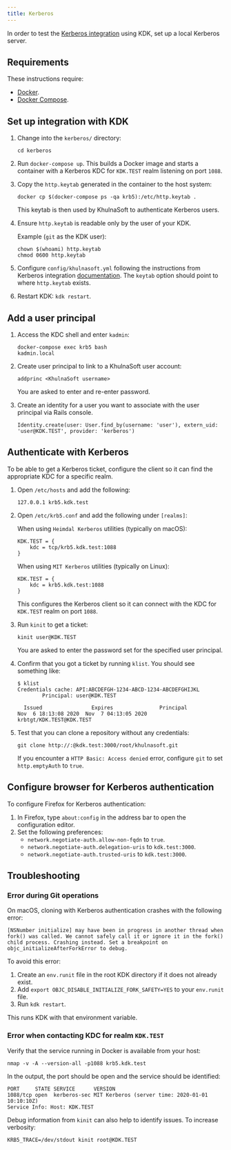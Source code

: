 ```yaml
---
title: Kerberos
---
```


In order to test the [Kerberos integration](https://docs.khulnasoft.com/ee/integration/kerberos.html)
using KDK, set up a local Kerberos server.

## Requirements

These instructions require:

- [Docker](https://docs.docker.com/get-docker/).
- [Docker Compose](https://docs.docker.com/compose/install/).

## Set up integration with KDK

1. Change into the `kerberos/` directory:

   ```shell
   cd kerberos
   ```

1. Run `docker-compose up`. This builds a Docker image and starts a container
   with a Kerberos KDC for `KDK.TEST` realm listening on port `1088`.
1. Copy the `http.keytab` generated in the container to the host system:

   ```shell
   docker cp $(docker-compose ps -qa krb5):/etc/http.keytab .
   ```

   This keytab is then used by KhulnaSoft to authenticate Kerberos users.
1. Ensure `http.keytab` is readable only by the user of your KDK.

   Example (`git` as the KDK user):

   ```shell
   chown $(whoami) http.keytab
   chmod 0600 http.keytab
   ```

1. Configure `config/khulnasoft.yml` following the instructions from Kerberos
   integration [documentation](https://docs.khulnasoft.com/ee/integration/kerberos.html).
   The `keytab` option should point to where `http.keytab` exists.
1. Restart KDK: `kdk restart`.

## Add a user principal

1. Access the KDC shell and enter `kadmin`:

   ```shell
   docker-compose exec krb5 bash
   kadmin.local
   ```

1. Create user principal to link to a KhulnaSoft user account:

   ```shell
   addprinc <KhulnaSoft username>
   ```

   You are asked to enter and re-enter password.
1. Create an identity for a user you want to associate with the user principal
   via Rails console.

   ```shell
   Identity.create(user: User.find_by(username: 'user'), extern_uid: 'user@KDK.TEST', provider: 'kerberos')
   ```

## Authenticate with Kerberos

To be able to get a Kerberos ticket, configure the client so it can find the
appropriate KDC for a specific realm.

1. Open `/etc/hosts` and add the following:

   ```plaintext
   127.0.0.1 krb5.kdk.test
   ```

1. Open `/etc/krb5.conf` and add the following under `[realms]`:

   When using `Heimdal Kerberos` utilities (typically on macOS):

   ```plaintext
   KDK.TEST = {
       kdc = tcp/krb5.kdk.test:1088
   }
   ```

   When using `MIT Kerberos` utilities (typically on Linux):

   ```plaintext
   KDK.TEST = {
       kdc = krb5.kdk.test:1088
   }
   ```

   This configures the Kerberos client so it can connect with the KDC for
   `KDK.TEST` realm on port `1088`.

1. Run `kinit` to get a ticket:

   ```shell
   kinit user@KDK.TEST
   ```

   You are asked to enter the password set for the specified user principal.

1. Confirm that you got a ticket by running `klist`. You should see something like:

   ```shell
   $ klist
   Credentials cache: API:ABCDEFGH-1234-ABCD-1234-ABCDEFGHIJKL
           Principal: user@KDK.TEST

     Issued                Expires               Principal
   Nov  6 18:13:08 2020  Nov  7 04:13:05 2020  krbtgt/KDK.TEST@KDK.TEST
   ```

1. Test that you can clone a repository without any credentials:

   ```shell
   git clone http://:@kdk.test:3000/root/khulnasoft.git
   ```

   If you encounter a `HTTP Basic: Access denied` error, configure `git` to set
   `http.emptyAuth` to `true`.

## Configure browser for Kerberos authentication

To configure Firefox for Kerberos authentication:

1. In Firefox, type `about:config` in the address bar to open the configuration editor.
1. Set the following preferences:
   - `network.negotiate-auth.allow-non-fqdn` to `true`.
   - `network.negotiate-auth.delegation-uris` to `kdk.test:3000`.
   - `network.negotiate-auth.trusted-uris` to `kdk.test:3000`.

## Troubleshooting

### Error during Git operations

On macOS, cloning with Kerberos authentication crashes with the following error:

```plaintext
[NSNumber initialize] may have been in progress in another thread when fork() was called. We cannot safely call it or ignore it in the fork() child process. Crashing instead. Set a breakpoint on objc_initializeAfterForkError to debug.
```

To avoid this error:

1. Create an `env.runit` file in the root KDK directory if it does not already exist.
1. Add `export OBJC_DISABLE_INITIALIZE_FORK_SAFETY=YES` to your `env.runit` file.
1. Run `kdk restart`.

This runs KDK with that environment variable.

### Error when contacting KDC for realm `KDK.TEST`

Verify that the service running in Docker is available from your host:

   ```shell
   nmap -v -A --version-all -p1088 krb5.kdk.test
   ```

In the output, the port should be open and the service should be identified:

   ```shell
   PORT     STATE SERVICE      VERSION
   1088/tcp open  kerberos-sec MIT Kerberos (server time: 2020-01-01 10:10:10Z)
   Service Info: Host: KDK.TEST
   ```

Debug information from `kinit` can also help to identify issues. To increase
verbosity:

   ```shell
   KRB5_TRACE=/dev/stdout kinit root@KDK.TEST
   ```

